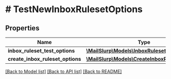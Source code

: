 # # TestNewInboxRulesetOptions

## Properties

Name | Type | Description | Notes
------------ | ------------- | ------------- | -------------
**inbox_ruleset_test_options** | [**\MailSlurp\Models\InboxRulesetTestOptions**](InboxRulesetTestOptions) |  | 
**create_inbox_ruleset_options** | [**\MailSlurp\Models\CreateInboxRulesetOptions**](CreateInboxRulesetOptions) |  | 

[[Back to Model list]](../../README#documentation-for-models) [[Back to API list]](../../README#documentation-for-api-endpoints) [[Back to README]](../../README)


